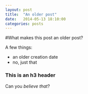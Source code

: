 ```yaml
---
layout: post
title:  "An older post"
date:   2014-05-13 18:10:00
categories: posts
---
```


#What makes this post an older post?

A few things:
<!-- more -->

* an older creation date
* no, just that

### This is an h3 header

Can you *believe that*?